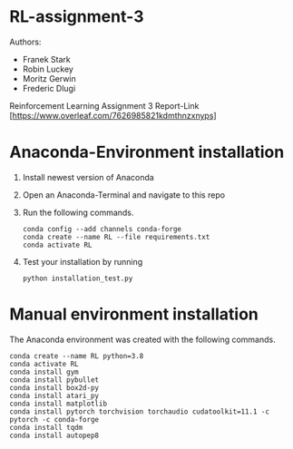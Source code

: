 # RL-assignment-3

Authors:
- Franek Stark
- Robin Luckey
- Moritz Gerwin
- Frederic Dlugi

Reinforcement Learning Assignment 3
Report-Link [https://www.overleaf.com/7626985821kdmthnzxnyps]

# Anaconda-Environment installation

1.  Install newest version of Anaconda

2.  Open an Anaconda-Terminal and navigate to this repo

3.  Run the following commands.
    ```
    conda config --add channels conda-forge
    conda create --name RL --file requirements.txt
    conda activate RL
    ```

4.  Test your installation by running
    ```
    python installation_test.py
    ```

# Manual environment installation

The Anaconda environment was created with the following commands.
```
conda create --name RL python=3.8
conda activate RL
conda install gym
conda install pybullet
conda install box2d-py
conda install atari_py
conda install matplotlib
conda install pytorch torchvision torchaudio cudatoolkit=11.1 -c pytorch -c conda-forge
conda install tqdm
conda install autopep8
```
